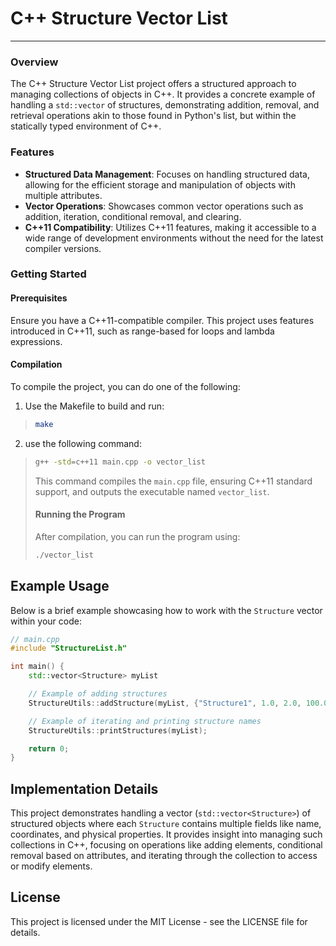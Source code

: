 # C++ Structure Vector List

---

### Overview

The C++ Structure Vector List project offers a structured approach to managing collections of objects in C++. It provides a concrete example of handling a `std::vector` of structures, demonstrating addition, removal, and retrieval operations akin to those found in Python's list, but within the statically typed environment of C++.

### Features

- **Structured Data Management**: Focuses on handling structured data, allowing for the efficient storage and manipulation of objects with multiple attributes.
- **Vector Operations**: Showcases common vector operations such as addition, iteration, conditional removal, and clearing.
- **C++11 Compatibility**: Utilizes C++11 features, making it accessible to a wide range of development environments without the need for the latest compiler versions.

### Getting Started

#### Prerequisites

Ensure you have a C++11-compatible compiler. This project uses features introduced in C++11, such as range-based for loops and lambda expressions.

#### Compilation

To compile the project, you can do one of the following:

1. Use the Makefile to build and run:
> ```bash
> make
> ```
2. use the following command:

> ```bash
> g++ -std=c++11 main.cpp -o vector_list
> ```
>
> This command compiles the `main.cpp` file, ensuring C++11 standard support, and outputs the executable named `vector_list`.
>
> #### Running the Program
>
>After compilation, you can run the program using:
>``` bash
>./vector_list
>```

## Example Usage

Below is a brief example showcasing how to work with the `Structure` vector within your code:

```cpp
// main.cpp
#include "StructureList.h"

int main() {
    std::vector<Structure> myList

    // Example of adding structures
    StructureUtils::addStructure(myList, {"Structure1", 1.0, 2.0, 100.0, 0.5, 0.01});

    // Example of iterating and printing structure names
    StructureUtils::printStructures(myList);

    return 0;
}

```

## Implementation Details

This project demonstrates handling a vector (`std::vector<Structure>`) of structured objects where each `Structure` contains multiple fields like name, coordinates, and physical properties. It provides insight into managing such collections in C++, focusing on operations like adding elements, conditional removal based on attributes, and iterating through the collection to access or modify elements.


## License

This project is licensed under the MIT License - see the LICENSE file for details.
